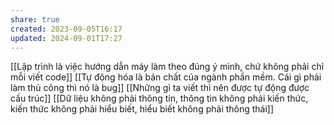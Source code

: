 ```yaml
---
share: true
created: 2023-09-05T16:17
updated: 2024-09-01T17:27
---
```

[[Lập trình là việc hướng dẫn máy làm theo đúng ý mình, chứ không phải chỉ mỗi viết code]]
[[Tự động hóa là bản chất của ngành phần mềm. Cái gì phải làm thủ công thì nó là bug]]
[[Những gì ta viết thì nên được tự động được cấu trúc]]
[[Dữ liệu không phải thông tin, thông tin không phải kiến thức, kiến thức không phải hiểu biết, hiểu biết không phải thông thái]]